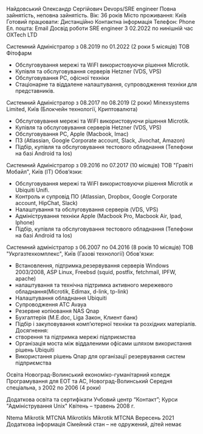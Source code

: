 
Найдовський Олександр Сергійович
Devops/SRE engіneer
Повна зайнятість, неповна зайнятість.
Вік:	36 років
Місто проживання:	Київ
Готовий працювати:	Дистанційно
Контактна інформація
Телефон:	Phone 
Ел. пошта:	Email
Досвід роботи
SRE engineer
З 02.2022 по нинішній час
OXTech LTD
 
Системний Адміністратор
з 08.2019 по 01.2022 (2 роки 5 місяців)
ТОВ Фітофарм
- Обслуговування мережі та WiFI використовуючи рішення  Microtik.
- Купівля та обслуговування серверів Hetzner (VDS, VPS)
- Обслуговування PC, офісної техніки
- Стаціонарне та віддалене налаштування, супроводження техніки для представників.

Системний Адміністратор
з 08.2017 по 08.2019 (2 роки)
Minexsystems Limited, Київ (Блокчейн технології, Криптовалюта)
- Обслуговування мережі та WiFI використовуючи рішення  Microtik.
- Купівля та обслуговування серверів Hetzner (VDS, VPS)
- Обслуговування PC, Apple (Macbook, Imac)
- ПЗ (Atlassian, Google Corporate account, Slack, Jivochat, Amazon)
- Підбір, купівля та обслуговування тестового обладнання (Телефони на базі Android та Ios)

Системний Адміністратор
з 09.2016 по 07.2017 (10 місяців)
ТОВ "Гравіті Мобайл", Київ (IT)
Обов’язки:
- Обслуговування мережі та WiFI використовуючи рішення Microtik и Ubiquiti Unifi.
- Контроль и супровід ПО (Atlassian, Dropbox, Google Corporate account, HipChat, Slack)
- Налаштування та обслуговування серверів (VDS, VPS)
- Адміністрування техніки Apple (Macbook Pro, Macbook Air, Ipad, Iphone)
- Підбір, купівля та обслуговування тестового обладнання (Телефони на базі Android та Ios)

Системний адміністратор
з 06.2007 по 04.2016 (8 років 10 місяців)
ТОВ "Укргазтехкомплекс", Київ (Газові технології)
Обов'язки:
- Встановлення, підтримка,резервування серверів Windows 2003/2008, ASP Linux, Freebsd (squid, postfix, fetchmail, IPFW, apache)
- налаштування та технічна підтримка активного мережевого обладнання(Microtik, Edimax, d-link, tp-link)
- Налаштування обладнання Ubiquiti
- Супроводження АТС Avaya
- Резервне копіювання NAS Qnap
- Бухгалтерія (M.E.doc, Liga Закон, Клиент банк)
- Підбір і закуповування комп’ютерної техніки та розхідних матеріалів.
Досягнення:
- створення та підтримка мережі підприємства
- Організація моста між віддаленими офісами шляхом використання рішень Ubiquiti
- Використання рішень Qnap для організації резервування систем підприємства

Освіта
Новоград-Волинський економіко-гуманітарний коледж
Програмування для ЕОТ та АС, Новоград-Волинський
Середня спеціальна, з 2002 по 2006 (4 роки)

Додаткова освіта та сертифікати
Учбовий центр “Контакт”; Курси "Адміністрування Unix"
Квітень – травень 2008 г.

Ntema Mikrotik MTCNA 
Mikrotikls Mikrotik MTCNA
Вересень 2021
Додаткова інформація
Сімейний стан – не одружений, дітей немає
